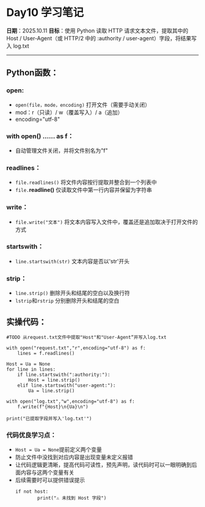 # Day10 学习笔记

**日期**：2025.10.11
**目标**：使用 Python 读取 HTTP 请求文本文件，提取其中的 Host / User-Agent（或 HTTP/2 中的 :authority / user-agent）字段，将结果写入 log.txt

---

## Python函数：

### open:
- `open(file，mode，encoding)`		打开文件（需要手动关闭）
- mod：r（只读）/ w（覆盖写入）/ a（追加）
- encoding="utf-8"

### with open() …… as f：
- 自动管理文件关闭，并将文件别名为"f"

### readlines：
- `file.readlines()`		将文件内容按行提取并整合到一个列表中
- `file.`**readline()**		仅读取文件中第一行内容并保留为字符串

### write：
- `file.write("文本")`		将文本内容写入文件中，覆盖还是追加取决于打开文件的方式

### startswith：
- `line.startswith(str)`		文本内容是否以'str'开头

### strip：
- `line.strip()`		删除开头和结尾的空白以及换行符
- `lstrip`和`rstrip`		分别删除开头和结尾的空白

## 实操代码：
```
#TODO 从request.txt文件中提取"Host"和"User-Agent“并写入log.txt

with open("request.txt","r",encoding="utf-8") as f:
    lines = f.readlines()

Host = Ua = None
for line in lines:
    if line.startswith(":authority:"):
        Host = line.strip()
    elif line.startswith("user-agent:"):
        Ua = line.strip()

with open("log.txt","w",encoding="utf-8") as f:
    f.write(f"{Host}\n{Ua}\n")

print("已提取字段并写入'log.txt'")
```

### 代码优良学习点：
- `Host = Ua = None`提前定义两个变量
- 防止文件中没找到对应内容是出现变量未定义报错
- 让代码逻辑更清晰，提高代码可读性，预先声明，读代码时可以一眼明确到后面内容与这两个变量有关
- 后续需要时可以提供错误提示
	```
	if not host:
    		print("⚠️ 未找到 Host 字段")
	```